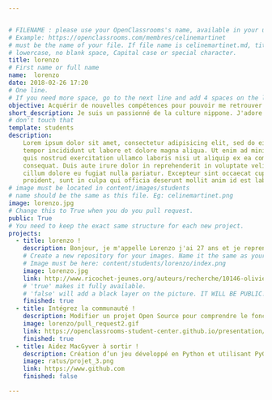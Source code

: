 ```yaml
---


# FILENAME : please use your OpenClassrooms's name, available in your url.
# Example: https://openclassrooms.com/membres/celinemartinet
# must be the name of your file. If file name is celinemartinet.md, title is celinemartinet.
# lowercase, no blank space, Capital case or special character.
title: lorenzo
# First name or full name
name:  lorenzo
date: 2018-02-26 17:20
# One line.
# If you need more space, go to the next line and add 4 spaces on the left, as in 'description'.
objective: Acquérir de nouvelles compétences pour pouvoir me retrouver sur le marché de l'emploi.
short_description: Je suis un passionné de la culture nippone. J'adore également les voyages et plus particulièrement les trekkings.
# don't touch that
template: students
description:
    Lorem ipsum dolor sit amet, consectetur adipisicing elit, sed do eiusmod
    tempor incididunt ut labore et dolore magna aliqua. Ut enim ad minim veniam,
    quis nostrud exercitation ullamco laboris nisi ut aliquip ex ea commodo
    consequat. Duis aute irure dolor in reprehenderit in voluptate velit esse
    cillum dolore eu fugiat nulla pariatur. Excepteur sint occaecat cupidatat non
    proident, sunt in culpa qui officia deserunt mollit anim id est laborum.
# image must be located in content/images/students
# name should be the same as this file. Eg: celinemartinet.png
image: lorenzo.jpg
# Change this to True when you do you pull request.
public: True
# You need to keep the exact same structure for each new project.
projects:
  - title: lorenzo !
    description: Bonjour, je m'appelle Lorenzo j'ai 27 ans et je reprends la formation de développeur d'applications Python ici pour me reformer. j'étais bijoutier et je voulais changer car j'ai commencé jeune et ça ne me plaisait plus. 
    # Create a new repository for your images. Name it the same as your nickname and profile picture.
    # Image must be here: content/students/lorenzo/index.png
    image: lorenzo.jpg
    link: http://www.ricochet-jeunes.org/auteurs/recherche/10146-olivier-vogel
    # 'true' makes it fully available.
    # 'false' will add a black layer on the picture. IT WILL BE PUBLIC!
    finished: true
  - title: Intégrez la communauté !
    description: Modifier un projet Open Source pour comprendre le fonctionnement de Git, de Github et des pull requests. 
    image: lorenzo/pull_request2.gif 
    link: https://openclassrooms-student-center.github.io/presentation/students/ratus.html
    finished: true
  - title: Aidez MacGyver à sortir !
    description: Création d’un jeu développé en Python et utilisant PyGame.
    image: ratus/projet_3.png
    link: https://www.github.com
    finished: false

---
```

